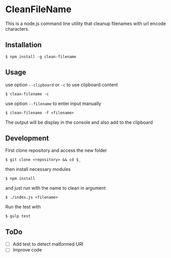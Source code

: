 # CleanFileName

This is a node.js command line utility that cleanup filenames with url encode characters.
## Installation

    $ npm install -g clean-filename

## Usage

use option `--clipboard` or `-c` to use clipboard content

    $ clean-filename -c

use option `--filename` to enter input manually

    $ clean-filename -f <filename>

The output will be display in the console and also add to the clipboard

## Development
First clone repository and access the new folder

    $ git clone <repository> && cd $_

then install necessary modules

    $ npm install

and just run with the name to clean in argument

    $ ./index.js <filename>

Run the test with

    $ gulp test

## ToDo
- [ ] Add test to detect malformed URI
- [ ] Improve code
